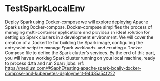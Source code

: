 # TestSparkLocalEnv


Deploy Spark using Docker-compose
we will explore deploying Apache Spark using Docker-compose. Docker-compose simplifies the process of managing multi-container applications and provides an ideal solution for setting up Spark clusters in a development environment. We will cover the creation of a Dockerfile for building the Spark image, configuring the entrypoint script to manage Spark workloads, and creating a Docker Compose file to define the Spark cluster’s services. By the end of this part, you will have a working Spark cluster running on your local machine, ready to process data and run Spark jobs.
ref: https://medium.com/@SaphE/testing-apache-spark-locally-docker-compose-and-kubernetes-deployment-94d35a54f222
